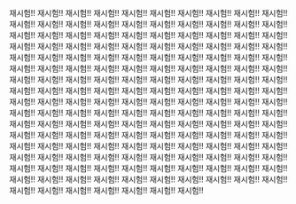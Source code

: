 재시험!! 재시험!! 재시험!! 재시험!! 재시험!! 재시험!! 재시험!! 재시험!! 재시험!! 재시험!! 재시험!! 재시험!! 재시험!! 재시험!! 재시험!! 재시험!! 재시험!! 재시험!! 재시험!! 재시험!! 재시험!! 재시험!! 재시험!! 재시험!! 재시험!! 재시험!! 재시험!! 재시험!! 재시험!! 재시험!! 재시험!! 재시험!! 재시험!! 재시험!! 재시험!! 재시험!! 재시험!! 재시험!! 재시험!! 재시험!! 재시험!! 재시험!! 재시험!! 재시험!! 재시험!! 재시험!! 재시험!! 재시험!! 재시험!! 재시험!! 재시험!! 재시험!! 재시험!! 재시험!! 재시험!! 재시험!! 재시험!! 재시험!! 재시험!! 재시험!! 재시험!! 재시험!! 재시험!! 재시험!! 재시험!! 재시험!! 재시험!! 재시험!! 재시험!! 재시험!! 재시험!! 재시험!! 재시험!! 재시험!! 재시험!! 재시험!! 재시험!! 재시험!! 재시험!! 재시험!! 재시험!! 재시험!! 재시험!! 재시험!! 재시험!! 재시험!! 재시험!! 재시험!! 재시험!! 재시험!! 재시험!! 재시험!! 재시험!! 재시험!! 재시험!! 재시험!! 재시험!! 재시험!! 재시험!! 재시험!! 재시험!! 재시험!! 재시험!! 재시험!! 재시험!! 재시험!! 재시험!! 재시험!! 재시험!! 재시험!! 재시험!! 재시험!! 재시험!! 재시험!! 재시험!! 재시험!! 재시험!! 재시험!! 재시험!! 재시험!! 재시험!! 재시험!! 재시험!! 재시험!! 재시험!! 재시험!! 재시험!! 재시험!! 재시험!! 재시험!! 재시험!! 재시험!! 재시험!! 재시험!! 재시험!! 재시험!! 재시험!! 재시험!! 재시험!! 재시험!! 재시험!! 재시험!! 재시험!! 재시험!! 재시험!! 재시험!! 재시험!! 재시험!! 재시험!! 재시험!! 재시험!! 재시험!! 재시험!! 재시험!! 재시험!! 재시험!! 재시험!! 재시험!! 재시험!! 재시험!! 재시험!! 재시험!! 재시험!! 재시험!! 재시험!! 재시험!! 재시험!! 
